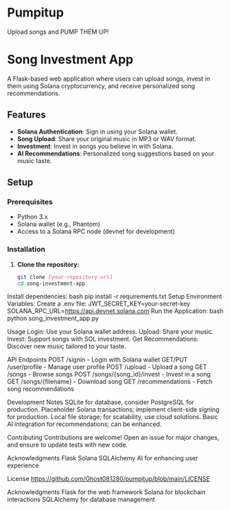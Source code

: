 # Pumpitup
Upload songs and PUMP THEM UP! 

# Song Investment App

A Flask-based web application where users can upload songs, invest in them using Solana cryptocurrency, and receive personalized song recommendations.

## Features

- **Solana Authentication**: Sign in using your Solana wallet.
- **Song Upload**: Share your original music in MP3 or WAV format.
- **Investment**: Invest in songs you believe in with Solana.
- **AI Recommendations**: Personalized song suggestions based on your music taste.

## Setup

### Prerequisites

- Python 3.x
- Solana wallet (e.g., Phantom)
- Access to a Solana RPC node (devnet for development)

### Installation

1. **Clone the repository:**
   ```bash
   git clone [your-repository-url]
   cd song-investment-app

Install dependencies:
bash
pip install -r requirements.txt
Setup Environment Variables:
Create a .env file:
JWT_SECRET_KEY=your-secret-key
SOLANA_RPC_URL=https://api.devnet.solana.com
Run the Application:
bash
python song_investment_app.py

Usage
Login: Use your Solana wallet address.
Upload: Share your music.
Invest: Support songs with SOL investment.
Get Recommendations: Discover new music tailored to your taste.

API Endpoints
POST /signin - Login with Solana wallet
GET/PUT /user/profile - Manage user profile
POST /upload - Upload a song
GET /songs - Browse songs
POST /songs/{song_id}/invest - Invest in a song
GET /songs/{filename} - Download song
GET /recommendations - Fetch song recommendations

Development Notes
SQLite for database, consider PostgreSQL for production.
Placeholder Solana transactions; implement client-side signing for production.
Local file storage; for scalability, use cloud solutions.
Basic AI integration for recommendations; can be enhanced.

Contributing
Contributions are welcome! Open an issue for major changes, and ensure to update tests with new code.

Acknowledgments
Flask
Solana
SQLAlchemy
AI for enhancing user experience

License https://github.com/Ghost081280/pumpitup/blob/main/LICENSE

Acknowledgments
Flask for the web framework
Solana for blockchain interactions
SQLAlchemy for database management
